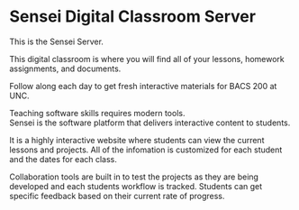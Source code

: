 # Sensei Digital Classroom Server

This is the Sensei Server.

This digital classroom is where you will find all of your lessons, homework assignments, and
documents.  

Follow along each day to get fresh interactive materials for BACS 200 at UNC.

Teaching software skills requires modern tools.  
Sensei is the software platform that delivers interactive content to 
students.

It is a highly interactive website where students can view the current lessons and projects.
All of the infomation is customized for each student and the dates for each class.

Collaboration tools are built in to test the projects as they are being developed
and each students workflow is tracked.  Students can get specific feedback based
on their current rate of progress.


